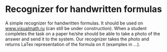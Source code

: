 # Recognizer for handwritten formulas
A simple recognizer for handwritten formulas. It should be used on www.visualmath.ru (can still be under construction). 
When a student completes the task on a paper he/she should be able to take a photo of the answer and send it to the system. Our recognizer takes the photo and returns LaTex representation of the formula on it (examples in ...).
